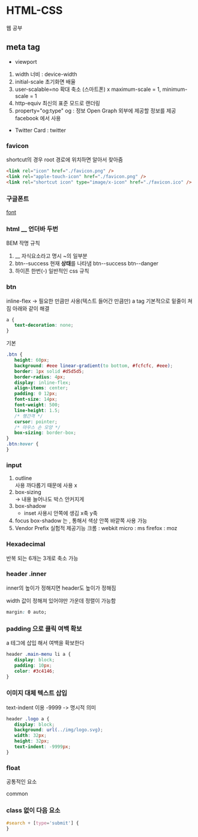 # HTML-CSS

웹 공부

## meta tag

-  viewport

1. width
   너비 : device-width
2. initial-scale
   초기화면 배율
3. user-scalable=no
   확대 축소 (스마트폰) x
   maximum-scale = 1, minimum-scale = 1
4. http-equiv
   최신의 표준 모드로 랜더링
5. property="og:type"
   og : 정보
   Open Graph 외부에 제공할 정보를 제공
   facebook 에서 사용

-  Twitter Card : twitter

### favicon

shortcut의 경우 root 경로에 위치하면 알아서 찾아줌

```html
<link rel="icon" href="./favicon.png" />
<link rel="apple-touch-icon" href="./favicon.png" />
<link rel="shortcut icon" type="image/x-icon" href="./favicon.ico" />
```

### 구글폰트

[font](https://fonts.google.com/)

### html \_\_ 언더바 두번

BEM 작명 규칙

1. \_\_
   자식요소라고 명시
   ~의 일부분
2. btn--success
   현재 **상태**를 나타냄
   btn--success
   btn--danger
3. 하이픈 한번(-)
   일반적인 css 규칙

### btn

inline-flex -> 필요한 만큼만 사용(텍스트 들어간 만큼만)
a tag
기본적으로 밑줄이 쳐짐
아래와 같이 해결

```css
a {
   text-decoration: none;
}
```

기본

```css
.btn {
   height: 60px;
   background: #eee linear-gradient(to bottom, #fcfcfc, #eee);
   border: 1px solid #d5d5d5;
   border-radius: 4px;
   display: inline-flex;
   align-items: center;
   padding: 0 12px;
   font-size: 14px;
   font-weight: 500;
   line-height: 1.5;
   /* 행간격 */
   cursor: pointer;
   /* 마우스 손 모양 */
   box-sizing: border-box;
}
.btn:hover {
}
```

### input

1. outline  
   사용 까다롭기 때문에 사용 x
2. box-sizing  
   -> 내용 늘어나도 박스 안커지게
3. box-shadow
   -  inset 사용시 안쪽에 생김
      x축 y축
4. focus
   box-shadow 는 , 통해서 색상 안쪽 바깥쪽 사용 가능
5. Vendor Prefix
   실험적 제공기능
   크롬 : webkit
   micro : ms
   firefox : moz

### Hexadecimal

반복 되는 6개는 3개로 축소 가능

### header .inner

inner의 높이가 정해지면 header도 높이가 정해짐

width 값이 정해져 있어야만 가운데 정렬이 가능함

```css
margin: 0 auto;
```

### padding 으로 클릭 여백 확보

a 테그에 삽입 해서 여백을 확보한다

```css
header .main-menu li a {
   display: block;
   padding: 10px;
   color: #3c4146;
}
```

### 이미지 대체 텍스트 삽입

text-indent 이용
-9999 -> 명시적 의미

```css
header .logo a {
   display: block;
   background: url(../img/logo.svg);
   width: 32px;
   height: 32px;
   text-indent: -9999px;
}
```

### float

공통적인 요소

common

### class 없이 다음 요소

```css
#search + [type='submit'] {
}
```
